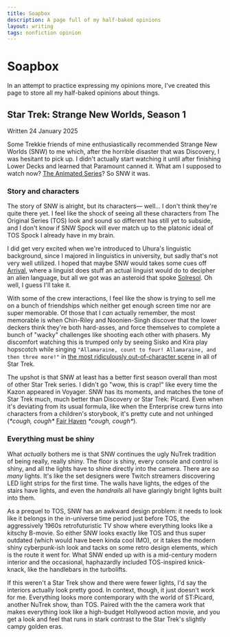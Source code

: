 ```yaml
---
title: Soapbox
description: A page full of my half-baked opinions
layout: writing
tags: nonfiction opinion
---
```

# Soapbox
In an attempt to practice expressing my opinions more, I've created this page to store all my half-baked opinions about things.

## Star Trek: Strange New Worlds, Season 1
Written 24 January 2025

Some Trekkie friends of mine enthusiastically recommended Strange New Worlds <span class="text-muted">(SNW)</span> to me which, after the horrible disaster that was Discovery, I was hesitant to pick up. I didn't actually start watching it until after finishing Lower Decks and learned that Paramount canned it. What am I supposed to watch now? [The Animated Series](https://memory-alpha.fandom.com/wiki/Star_Trek:_The_Animated_Series)? So SNW it was.

### Story and characters

The story of SNW is alright, but its characters― well... I don't think they're quite there yet. I feel like the shock of seeing all these characters from The Original Series <span class="text-muted">(TOS)</span> look and sound so different has still yet to subside, and I don't know if SNW Spock will ever match up to the platonic ideal of TOS Spock I already have in my brain.

I did get very excited when we're introduced to Uhura's linguistic background, since I majored in linguistics in university, but sadly that's not very well utilized. I hoped that maybe SNW would takes some cues off [Arrival](https://en.wikipedia.org/wiki/Arrival_(film)), where a linguist does stuff an actual linguist would do to decipher an alien language, but all we got was an asteroid that spoke [Solresol](https://en.wikipedia.org/wiki/Solresol). Oh well, I guess I'll take it.

With some of the crew interactions, I feel like the show is trying to sell me on a bunch of friendships which neither get enough screen time nor are super memorable. Of those that I *can* actually remember, the most memorable is when Chin-Riley and Noonien-Singh discover that the lower deckers think they're both hard-asses, and force themselves to complete a bunch of "wacky" challenges like shooting each other with phasers. My discomfort watching this is trumped only by seeing Sisko and Kira play hopscotch while singing `"Allamaraine, count to four! Allamaraine, and then three more!"` in [the most ridiculously out-of-character scene](https://www.youtube.com/watch?v=Urixf-E6SWE) in all of Star Trek.

The upshot is that SNW at least has a better first season overall than most of other Star Trek series. I didn't go "wow, this is crap!" like every time the Kazon appeared in Voyager. SNW has its moments, and matches the tone of Star Trek much, much better than Discovery or Star Trek: Picard. Even when it's deviating from its usual formula, like when the Enterprise crew turns into characters from a children's storybook, it's pretty cute and not unhinged <span class="text-muted">(*\*cough, cough\** [Fair Haven](https://memory-alpha.fandom.com/wiki/Fair_Haven_(episode)) *\*cough, cough\**)</span>.

### Everything must be shiny

What *actually* bothers me is that SNW continues the ugly NuTrek tradition of being really, really shiny. The floor is shiny, every console and control is shiny, and all the lights have to shine directly into the camera. There are *so many* lights. It's like the set designers were Twitch streamers discovering LED light strips for the first time. The walls have lights, the edges of the stairs have lights, and even the *handrails* all have glaringly bright lights built into them.

As a prequel to TOS, SNW has an awkward design problem: it needs to look like it belongs in the in-universe time period just before TOS, the aggressively 1960s retrofuturistic TV show where everything looks like a kitschy B-movie. So either SNW looks exactly like TOS and thus super outdated <span class="text-muted">(which would have been kinda cool IMO)</span>, or it takes the modern shiny cyberpunk-ish look and tacks on some retro design elements, which is the route it went for. What SNW ended up with is a mid-century modern interior and the occasional, haphazardly included TOS-inspired knick-knack, like the handlebars in the turbolifts.

If this weren't a Star Trek show and there were fewer lights, I'd say the interiors actually look pretty good. In context, though, it just doesn't work for me. Everything looks more contemporary with the world of ST:Picard, another NuTrek show, than TOS. Paired with the the camera work that makes everything look like a high-budget Hollywood action movie, and you get a look and feel that runs in stark contrast to the Star Trek's slightly campy golden eras.